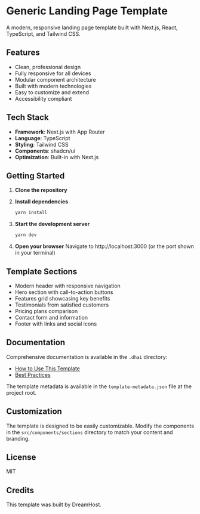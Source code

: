 # Generic Landing Page Template

A modern, responsive landing page template built with Next.js, React, TypeScript, and Tailwind CSS.

## Features

- Clean, professional design
- Fully responsive for all devices
- Modular component architecture
- Built with modern technologies
- Easy to customize and extend
- Accessibility compliant

## Tech Stack

- **Framework**: Next.js with App Router
- **Language**: TypeScript
- **Styling**: Tailwind CSS
- **Components**: shadcn/ui
- **Optimization**: Built-in with Next.js

## Getting Started

1. **Clone the repository**

2. **Install dependencies**
   ```bash
   yarn install
   ```

3. **Start the development server**
   ```bash
   yarn dev
   ```

4. **Open your browser**
   Navigate to http://localhost:3000 (or the port shown in your terminal)

## Template Sections

- Modern header with responsive navigation
- Hero section with call-to-action buttons
- Features grid showcasing key benefits
- Testimonials from satisfied customers
- Pricing plans comparison
- Contact form and information
- Footer with links and social icons

## Documentation

Comprehensive documentation is available in the `.dhai` directory:

- [How to Use This Template](/.dhai/how-to-use.md)
- [Best Practices](/.dhai/good-practices.md)

The template metadata is available in the `template-metadata.json` file at the project root.

## Customization

The template is designed to be easily customizable. Modify the components in the `src/components/sections` directory to match your content and branding.

## License

MIT

## Credits

This template was built by DreamHost.

